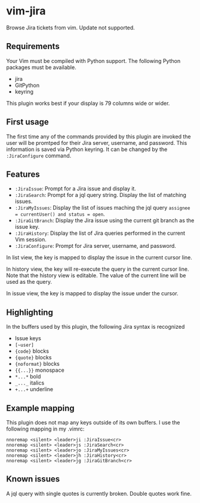 # vim-jira

Browse Jira tickets from vim.  Update not supported.

## Requirements

Your Vim must be compiled with Python support.  The following Python packages
must be available.
* jira
* GitPython
* keyring

This plugin works best if your display is 79 columns wide or wider.

## First usage

The first time any of the commands provided by this plugin are invoked the
user will be promtped for their Jira server, username, and password.  This
information is saved via Python keyring.  It can be changed by the
`:JiraConfigure` command.

## Features

* `:JiraIssue`: Prompt for a Jira issue and display it.
* `:JiraSearch`: Prompt for a jql query string.  Display the list of matching issues.
* `:JiraMyIssues`: Display the list of issues maching the jql query `assignee = currentUser() and status = open`.
* `:JiraGitBranch`: Display the Jira issue using the current git branch as the issue key.
* `:JiraHistory`: Display the list of Jira queries performed in the current Vim session.
* `:JiraConfigure`: Prompt for Jira server, username, and password.

In list view, the <cr> key is mapped to display the issue in the current
cursor line.

In history view, the <cr> key will re-execute the query in the current cursor
line.  Note that the history view is editable.  The value of the current line
will be used as the query.

In issue view, the <cr> key is mapped to display the issue under the cursor.

## Highlighting

In the buffers used by this plugin, the following Jira syntax is recognized

* Issue keys
* `[~user]`
* `{code}` blocks
* `{quote}` blocks
* `{noformat}` blocks
* `{{...}}` monospace
* `*...*` bold
* `_..._` italics
* `+...+` underline

## Example mapping

This plugin does not map any keys outside of its own buffers.  I use the
following mapping in my .vimrc:

    nnoremap <silent> <leader>ji :JiraIssue<cr>
    nnoremap <silent> <leader>js :JiraSearch<cr>
    nnoremap <silent> <leader>jo :JiraMyIssues<cr>
    nnoremap <silent> <leader>jh :JiraHistory<cr>
    nnoremap <silent> <leader>jg :JiraGitBranch<cr>

## Known issues

A jql query with single quotes is currently broken.  Double quotes work fine.

